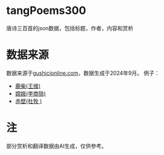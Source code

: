 # tangPoems300
唐诗三百首的json数据，包括标题，作者，内容和赏析

# 数据来源
数据来源于[gushicionline.com](https://gushicionline.com/)，数据生成于2024年9月。
例子：
* [鹿柴(王维)](https://gushicionline.com/poems/6)
* [嫦娥(李商隐)](https://gushicionline.com/poems/45)
* [赤壁(杜牧 )](https://gushicionline.com/poems/57)

# 注
部分赏析和翻译数据由AI生成，仅供参考。